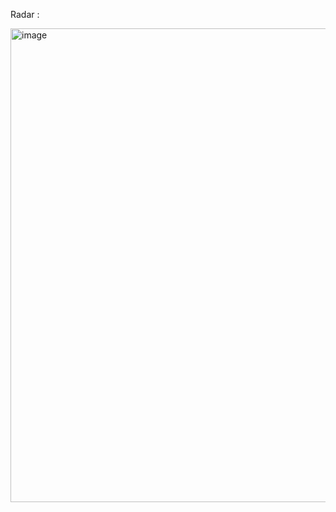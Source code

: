 Radar :


<img width="752" height="758" alt="image" src="https://github.com/user-attachments/assets/3f65a186-5570-4b4e-9472-2c182b5450ec" />
